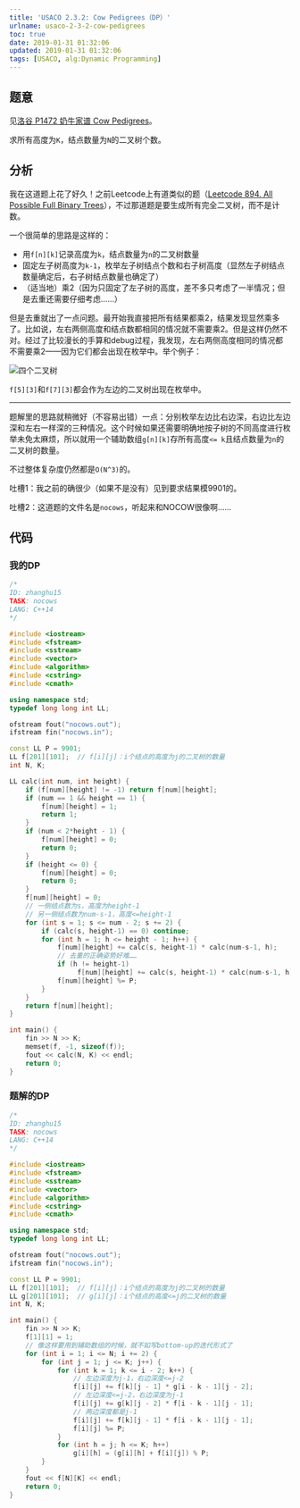 ```yaml
---
title: 'USACO 2.3.2: Cow Pedigrees（DP）'
urlname: usaco-2-3-2-cow-pedigrees
toc: true
date: 2019-01-31 01:32:06
updated: 2019-01-31 01:32:06
tags: [USACO, alg:Dynamic Programming]
---
```


## 题意

见[洛谷 P1472 奶牛家谱 Cow Pedigrees](https://www.luogu.org/problemnew/show/P1472)。

求所有高度为`K`，结点数量为`N`的二叉树个数。

## 分析

我在这道题上花了好久！之前Leetcode上有道类似的题（[Leetcode 894. All Possible Full Binary Trees](/post/leetcode-894-all-possible-full-binary-trees)），不过那道题是要生成所有完全二叉树，而不是计数。

一个很简单的思路是这样的：

* 用`f[n][k]`记录高度为`k`，结点数量为`n`的二叉树数量
* 固定左子树高度为`k-1`，枚举左子树结点个数和右子树高度（显然左子树结点数量确定后，右子树结点数量也确定了）
* （适当地）乘2（因为只固定了左子树的高度，差不多只考虑了一半情况；但是去重还需要仔细考虑……）

但是去重就出了一点问题。最开始我直接把所有结果都乘2，结果发现显然乘多了。比如说，左右两侧高度和结点数都相同的情况就不需要乘2。但是这样仍然不对。经过了比较漫长的手算和debug过程，我发现，左右两侧高度相同的情况都不需要乘2——因为它们都会出现在枚举中。举个例子：

![四个二叉树](btree.jpg)

`f[5][3]`和`f[7][3]`都会作为左边的二叉树出现在枚举中。

---

题解里的思路就稍微好（不容易出错）一点：分别枚举左边比右边深，右边比左边深和左右一样深的三种情况。这个时候如果还需要明确地按子树的不同高度进行枚举未免太麻烦，所以就用一个辅助数组`g[n][k]`存所有高度`<= k`且结点数量为`n`的二叉树的数量。

不过整体复杂度仍然都是`O(N^3)`的。

吐槽1：我之前的确很少（如果不是没有）见到要求结果模9901的。

吐槽2：这道题的文件名是`nocows`，听起来和NOCOW很像啊……

## 代码

### 我的DP

```cpp
/*
ID: zhanghu15
TASK: nocows
LANG: C++14
*/

#include <iostream>
#include <fstream>
#include <sstream>
#include <vector>
#include <algorithm>
#include <cstring>
#include <cmath>

using namespace std;
typedef long long int LL;

ofstream fout("nocows.out");
ifstream fin("nocows.in");

const LL P = 9901;
LL f[201][101];  // f[i][j]：i个结点的高度为j的二叉树的数量
int N, K;

LL calc(int num, int height) {
    if (f[num][height] != -1) return f[num][height];
    if (num == 1 && height == 1) {
        f[num][height] = 1;
        return 1;
    }
    if (num < 2*height - 1) {
        f[num][height] = 0;
        return 0;
    }
    if (height <= 0) {
        f[num][height] = 0;
        return 0;
    }
    f[num][height] = 0;
    // 一侧结点数为s，高度为height-1
    // 另一侧结点数为num-s-1，高度<=height-1
    for (int s = 1; s <= num - 2; s += 2) {
        if (calc(s, height-1) == 0) continue;
        for (int h = 1; h <= height - 1; h++) {
            f[num][height] += calc(s, height-1) * calc(num-s-1, h);
            // 去重的正确姿势好难……
            if (h != height-1)
                 f[num][height] += calc(s, height-1) * calc(num-s-1, h);
            f[num][height] %= P;
        }
    }
    return f[num][height];
}

int main() {
    fin >> N >> K;
    memset(f, -1, sizeof(f));
    fout << calc(N, K) << endl;
    return 0;
}
```

### 题解的DP

```cpp
/*
ID: zhanghu15
TASK: nocows
LANG: C++14
*/

#include <iostream>
#include <fstream>
#include <sstream>
#include <vector>
#include <algorithm>
#include <cstring>
#include <cmath>

using namespace std;
typedef long long int LL;

ofstream fout("nocows.out");
ifstream fin("nocows.in");

const LL P = 9901;
LL f[201][101];  // f[i][j]：i个结点的高度为j的二叉树的数量
LL g[201][101];  // g[i][j]：i个结点的高度<=j的二叉树的数量
int N, K;

int main() {
    fin >> N >> K;
    f[1][1] = 1;
    // 像这样要用到辅助数组的时候，就不如写bottom-up的迭代形式了
    for (int i = 1; i <= N; i += 2) {
        for (int j = 1; j <= K; j++) {
            for (int k = 1; k <= i - 2; k++) {
                // 左边深度为j-1，右边深度<=j-2
                f[i][j] += f[k][j - 1] * g[i - k - 1][j - 2];
                // 左边深度<=j-2，右边深度为j-1
                f[i][j] += g[k][j - 2] * f[i - k - 1][j - 1];
                // 两边深度都是j-1
                f[i][j] += f[k][j - 1] * f[i - k - 1][j - 1];
                f[i][j] %= P;
            }
            for (int h = j; h <= K; h++)
                g[i][h] = (g[i][h] + f[i][j]) % P;
        }
    }
    fout << f[N][K] << endl;
    return 0;
}
```